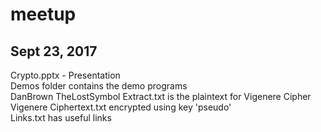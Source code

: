 # meetup
## Sept 23, 2017

Crypto.pptx - Presentation <br>
Demos folder contains the demo programs <br>
DanBrown TheLostSymbol Extract.txt is the plaintext for Vigenere Cipher <br>
Vigenere Ciphertext.txt encrypted using key 'pseudo' <br>
Links.txt has useful links <br>
